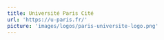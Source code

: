 ```yaml
---
title: Université Paris Cité
url: 'https://u-paris.fr/'
picture: 'images/logos/paris-universite-logo.png'
---
```

